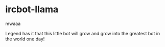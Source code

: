 # ircbot-llama
mwaaa

Legend has it that this little bot will grow and grow into the greatest bot in the world one day!
